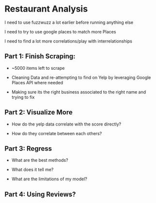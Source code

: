# Restaurant Analysis


I need to use fuzzwuzz a lot earlier before running anything else

I need to try to use google places to match more Places

I need to find a lot more correlations/play with interrelationships




## Part 1: Finish Scraping:


- ~5000 items left to scrape

- Cleaning Data and re-attempting to find on Yelp by leveraging Google Places API where needed

- Making sure its the right business associated to the right name and trying to fix




## Part 2: Visualize More


- How do the yelp data correlate with the score directly?

- How do they correlate between each others?




## Part 3: Regress


- What are the best methods?

- What does it tell me?

- What are the limitations of my model?



## Part 4: Using Reviews?

